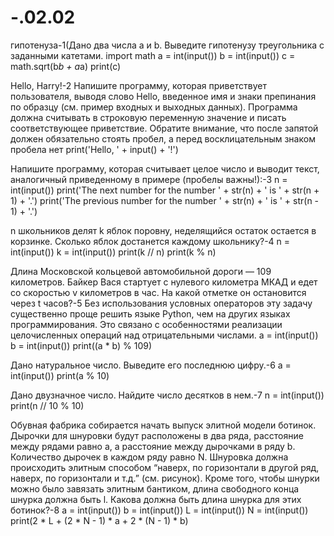 # -.02.02
гипотенуза-1(Дано два числа a и b. Выведите гипотенузу треугольника с заданными катетами.
import math
a = int(input())
b = int(input())
c = math.sqrt(b*b + a*a)
print(c)

Hello, Harry!-2
Напишите программу, которая приветствует пользователя, выводя слово Hello, введенное имя и знаки препинания по образцу (см. пример входных и выходных данных). Программа должна считывать в строковую переменную значение и писать соответствующее приветствие. Обратите внимание, что после запятой должен обязательно стоять пробел, а перед восклицательным знаком пробела нет
print('Hello, ' + input() + '!')

Напишите программу, которая считывает целое число и выводит текст, аналогичный приведенному в примере (пробелы важны!):-3
n = int(input())
print('The next number for the number ' + str(n) + ' is ' + str(n + 1) + '.')
print('The previous number for the number ' + str(n) + ' is ' + str(n - 1) + '.')

n школьников делят k яблок поровну, неделящийся остаток остается в корзинке. Сколько яблок достанется каждому школьнику?-4
n = int(input())
k = int(input())
print(k // n)
print(k % n)

Длина Московской кольцевой автомобильной дороги — 109 километров. Байкер Вася стартует с нулевого километра МКАД и едет со скоростью v километров в час. На какой отметке он остановится через t часов?-5
Без использования условных операторов эту задачу существенно проще решить языке Python, чем на других языках программирования. Это связано с особенностями реализации целочисленных операций над отрицательными числами.
a = int(input())
b = int(input())
print((a * b) % 109)

Дано натуральное число. Выведите его последнюю цифру.-6
a = int(input())
print(a % 10)

Дано двузначное число. Найдите число десятков в нем.-7
n = int(input())
print(n // 10 % 10)

Обувная фабрика собирается начать выпуск элитной модели ботинок. Дырочки для шнуровки будут расположены в два ряда, расстояние между рядами равно a, а расстояние между дырочками в ряду b. Количество дырочек в каждом ряду равно N. Шнуровка должна происходить элитным способом “наверх, по горизонтали в другой ряд, наверх, по горизонтали и т.д.” (см. рисунок). Кроме того, чтобы шнурки можно было завязать элитным бантиком, длина свободного конца шнурка должна быть l. Какова должна быть длина шнурка для этих ботинок?-8
a = int(input())
b = int(input())
L = int(input())
N = int(input())
print(2 * L + (2 * N - 1) * a + 2 * (N - 1) * b)
